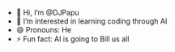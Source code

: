 - 👋 Hi, I’m @DJPapu
- 👀 I’m interested in learning coding through AI
- 😄 Pronouns: He
- ⚡ Fun fact: AI is going to Bill us all

<!---
DJPapu/DJPapu is a ✨ special ✨ repository because its `README.md` (this file) appears on your GitHub profile.
You can click the Preview link to take a look at your changes.
--->

